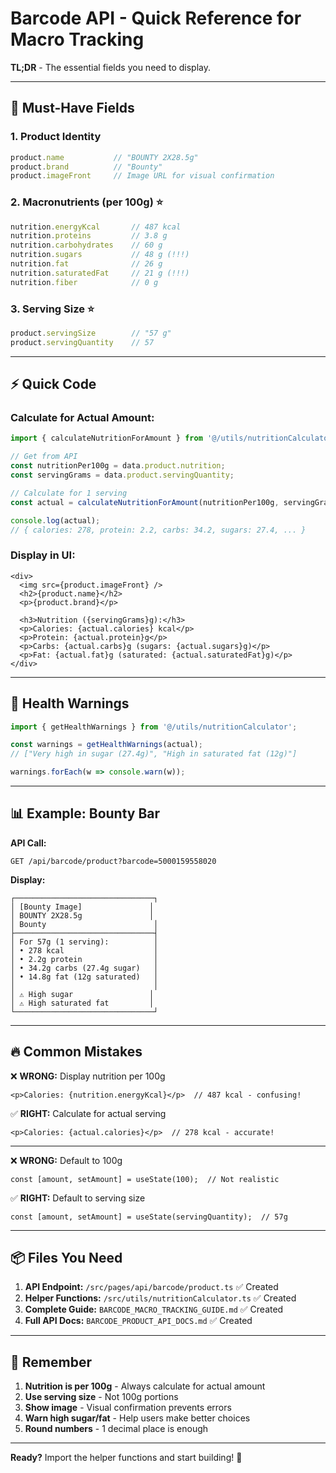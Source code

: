 # Barcode API - Quick Reference for Macro Tracking

**TL;DR** - The essential fields you need to display.

---

## 🎯 Must-Have Fields

### **1. Product Identity**
```typescript
product.name           // "BOUNTY 2X28.5g"
product.brand          // "Bounty"
product.imageFront     // Image URL for visual confirmation
```

### **2. Macronutrients (per 100g)** ⭐
```typescript
nutrition.energyKcal       // 487 kcal
nutrition.proteins         // 3.8 g
nutrition.carbohydrates    // 60 g
nutrition.sugars           // 48 g (!!!)
nutrition.fat              // 26 g
nutrition.saturatedFat     // 21 g (!!!)
nutrition.fiber            // 0 g
```

### **3. Serving Size** ⭐
```typescript
product.servingSize        // "57 g"
product.servingQuantity    // 57
```

---

## ⚡ Quick Code

### Calculate for Actual Amount:
```typescript
import { calculateNutritionForAmount } from '@/utils/nutritionCalculator';

// Get from API
const nutritionPer100g = data.product.nutrition;
const servingGrams = data.product.servingQuantity;

// Calculate for 1 serving
const actual = calculateNutritionForAmount(nutritionPer100g, servingGrams);

console.log(actual);
// { calories: 278, protein: 2.2, carbs: 34.2, sugars: 27.4, ... }
```

### Display in UI:
```tsx
<div>
  <img src={product.imageFront} />
  <h2>{product.name}</h2>
  <p>{product.brand}</p>
  
  <h3>Nutrition ({servingGrams}g):</h3>
  <p>Calories: {actual.calories} kcal</p>
  <p>Protein: {actual.protein}g</p>
  <p>Carbs: {actual.carbs}g (sugars: {actual.sugars}g)</p>
  <p>Fat: {actual.fat}g (saturated: {actual.saturatedFat}g)</p>
</div>
```

---

## 🚨 Health Warnings

```typescript
import { getHealthWarnings } from '@/utils/nutritionCalculator';

const warnings = getHealthWarnings(actual);
// ["Very high in sugar (27.4g)", "High in saturated fat (12g)"]

warnings.forEach(w => console.warn(w));
```

---

## 📊 Example: Bounty Bar

**API Call:**
```
GET /api/barcode/product?barcode=5000159558020
```

**Display:**
```
┌───────────────────────────────┐
│ [Bounty Image]               │
│ BOUNTY 2X28.5g               │
│ Bounty                        │
├───────────────────────────────┤
│ For 57g (1 serving):          │
│ • 278 kcal                    │
│ • 2.2g protein                │
│ • 34.2g carbs (27.4g sugar)   │
│ • 14.8g fat (12g saturated)   │
│                               │
│ ⚠️ High sugar                 │
│ ⚠️ High saturated fat         │
└───────────────────────────────┘
```

---

## 🔥 Common Mistakes

❌ **WRONG:** Display nutrition per 100g
```tsx
<p>Calories: {nutrition.energyKcal}</p>  // 487 kcal - confusing!
```

✅ **RIGHT:** Calculate for actual serving
```tsx
<p>Calories: {actual.calories}</p>  // 278 kcal - accurate!
```

---

❌ **WRONG:** Default to 100g
```tsx
const [amount, setAmount] = useState(100);  // Not realistic
```

✅ **RIGHT:** Default to serving size
```tsx
const [amount, setAmount] = useState(servingQuantity);  // 57g
```

---

## 📦 Files You Need

1. **API Endpoint:** `/src/pages/api/barcode/product.ts` ✅ Created
2. **Helper Functions:** `/src/utils/nutritionCalculator.ts` ✅ Created
3. **Complete Guide:** `BARCODE_MACRO_TRACKING_GUIDE.md` ✅ Created
4. **Full API Docs:** `BARCODE_PRODUCT_API_DOCS.md` ✅ Created

---

## 🎯 Remember

1. **Nutrition is per 100g** - Always calculate for actual amount
2. **Use serving size** - Not 100g portions
3. **Show image** - Visual confirmation prevents errors
4. **Warn high sugar/fat** - Help users make better choices
5. **Round numbers** - 1 decimal place is enough

---

**Ready?** Import the helper functions and start building! 🚀


